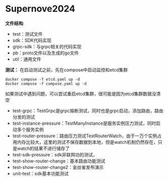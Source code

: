 # Supernove2024

**文件结构**:
- test：测试文件
- sdk：SDK代码实现
- grpc-sdk：与grpc相关的代码实现
- pb：proto文件以及生成的go文件
- util：通用文件

**测试：**
在启动测试之前，先在compose中启动监控和etcd集群
```shell
docker compose -f etcd.yaml up -d
docker compose -f compose.yaml up -d
```
如果测试中遇到问题，可以尝试重启etcd集群，很可能是因为etcd集群数据没清空

- test-grpc：TestGrpc是grpc熔断测试，同时也是grpc启动，添加路由，路由分发的测试
- test-instance-pressure：TestManyInstance是服务实例压力测试，同时启动多个服务实例
- test-router-pressure：路由压力测试TestRouterWatch，由于一万个实例占用内存比较大，这里的测试不保存数据到本地，但是watch机制仍然存在，只是watch的结果不进行储存了
- test-sdk-pressure：sdk非联网功的测试，
- test-show-router-change：基本路由功能测试
- test-show-router-change2：金丝雀发布演示
- unit-test：sdk基本功能测试

